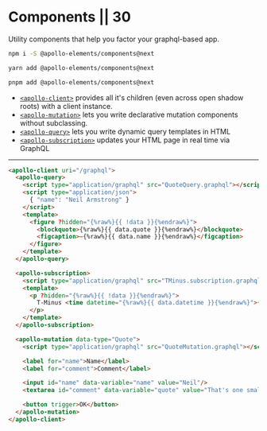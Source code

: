 # Components || 30

Utility components that help you factor your graphql-based app.

<code-tabs collection="package-managers" default-tab="npm">

```bash tab npm
npm i -S @apollo-elements/components@next
```

```bash tab yarn
yarn add @apollo-elements/components@next
```

```bash tab pnpm
pnpm add @apollo-elements/components@next
```

</code-tabs>

- [`<apollo-client>`](./apollo-client/) provides all it's children (even across open shadow roots) with a client instance.
- [`<apollo-mutation>`](./apollo-mutation/) lets you write declarative mutation components without subclassing.
- [`<apollo-query>`](./apollo-query/) lets you write dynamic query templates in HTML
- [`<apollo-subscription>`](./apollo-subscription/) updates your HTML page in real time via GraphQL

-----

```html copy
<apollo-client uri="/graphql">
  <apollo-query>
    <script type="application/graphql" src="QuoteQuery.graphql"></script>
    <script type="application/json">
      { "name": "Neil Armstrong" }
    </script>
    <template>
      <figure ?hidden="{%raw%}{{ !data }}{%endraw%}">
        <blockquote>{%raw%}{{ data.quote }}{%endraw%}</blockquote>
        <figcaption>—{%raw%}{{ data.name }}{%endraw%}</figcaption>
      </figure>
    </template>
  </apollo-query>

  <apollo-subscription>
    <script type="application/graphql" src="TMinus.subscription.graphql"></script>
    <template>
      <p ?hidden="{%raw%}{{ !data }}{%endraw%}">
        T-Minus <time datetime="{%raw%}{{ data.datetime }}{%endraw%}">{%raw%}{{ data.countdown }}{%endraw%}</time>
      </p>
    </template>
  </apollo-subscription>

  <apollo-mutation data-type="Quote">
    <script type="application/graphql" src="QuoteMutation.graphql"></script>

    <label for="name">Name</label>
    <label for="comment">Comment</label>

    <input id="name" data-variable="name" value="Neil"/>
    <textarea id="comment" data-variable="quote" value="That's one small step..."></textarea>

    <button trigger>OK</button>
  </apollo-mutation>
</apollo-client>
```
